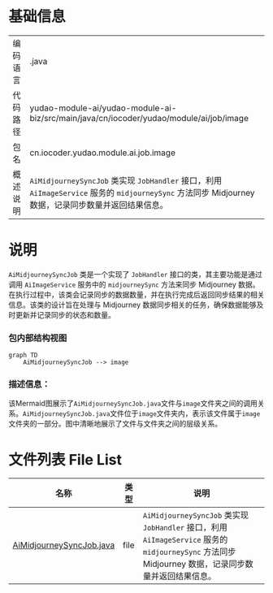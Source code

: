# 基础信息

|      |      |
|------|------|
| 编码语言 | .java |
| 代码路径 | yudao-module-ai/yudao-module-ai-biz/src/main/java/cn/iocoder/yudao/module/ai/job/image |
| 包名 | cn.iocoder.yudao.module.ai.job.image |
| 概述说明 | `AiMidjourneySyncJob` 类实现 `JobHandler` 接口，利用 `AiImageService` 服务的 `midjourneySync` 方法同步 Midjourney 数据，记录同步数量并返回结果信息。 |

# 说明

`AiMidjourneySyncJob` 类是一个实现了 `JobHandler` 接口的类，其主要功能是通过调用 `AiImageService` 服务中的 `midjourneySync` 方法来同步 Midjourney 数据。在执行过程中，该类会记录同步的数据数量，并在执行完成后返回同步结果的相关信息。该类的设计旨在处理与 Midjourney 数据同步相关的任务，确保数据能够及时更新并记录同步的状态和数量。


### 包内部结构视图

```mermaid
graph TD
    AiMidjourneySyncJob --> image
```

### 描述信息：
该Mermaid图展示了`AiMidjourneySyncJob.java`文件与`image`文件夹之间的调用关系。`AiMidjourneySyncJob.java`文件位于`image`文件夹内，表示该文件属于`image`文件夹的一部分。图中清晰地展示了文件与文件夹之间的层级关系。

# 文件列表 File List

| 名称   | 类型  | 说明 |
|-------|------|-------------|
| [AiMidjourneySyncJob.java](AiMidjourneySyncJob.md) | file | `AiMidjourneySyncJob` 类实现 `JobHandler` 接口，利用 `AiImageService` 服务的 `midjourneySync` 方法同步 Midjourney 数据，记录同步数量并返回结果信息。 |


